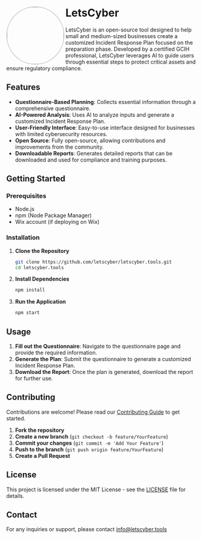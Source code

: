 # LetsCyber <img align="left" src="https://static.wixstatic.com/shapes/2d2cfc_2d85a265054c48ad912c130b1095e63d.svg" style="width: 150px; height: 150px; border-radius: 50%; object-fit: cover; border: 2px solid #ccc;">


LetsCyber is an open-source tool designed to help small and medium-sized businesses create a customized Incident Response Plan focused on the preparation phase. Developed by a certified GCIH professional, LetsCyber leverages AI to guide users through essential steps to protect critical assets and ensure regulatory compliance.

## Features

- **Questionnaire-Based Planning**: Collects essential information through a comprehensive questionnaire.
- **AI-Powered Analysis**: Uses AI to analyze inputs and generate a customized Incident Response Plan.
- **User-Friendly Interface**: Easy-to-use interface designed for businesses with limited cybersecurity resources.
- **Open Source**: Fully open-source, allowing contributions and improvements from the community.
- **Downloadable Reports**: Generates detailed reports that can be downloaded and used for compliance and training purposes.

## Getting Started

### Prerequisites

- Node.js
- npm (Node Package Manager)
- Wix account (if deploying on Wix)

### Installation

1. **Clone the Repository**

    ```bash
    git clone https://github.com/letscyber/letscyber.tools.git
    cd letscyber.tools
    ```

2. **Install Dependencies**

    ```bash
    npm install
    ```

3. **Run the Application**

    ```bash
    npm start
    ```

## Usage

1. **Fill out the Questionnaire**: Navigate to the questionnaire page and provide the required information.
2. **Generate the Plan**: Submit the questionnaire to generate a customized Incident Response Plan.
3. **Download the Report**: Once the plan is generated, download the report for further use.

## Contributing

Contributions are welcome! Please read our [Contributing Guide](CONTRIBUTING.md) to get started.

1. **Fork the repository**
2. **Create a new branch** (`git checkout -b feature/YourFeature`)
3. **Commit your changes** (`git commit -m 'Add Your Feature'`)
4. **Push to the branch** (`git push origin feature/YourFeature`)
5. **Create a Pull Request**

## License

This project is licensed under the MIT License - see the [LICENSE](LICENSE) file for details.

## Contact

For any inquiries or support, please contact info@letscyber.tools 
